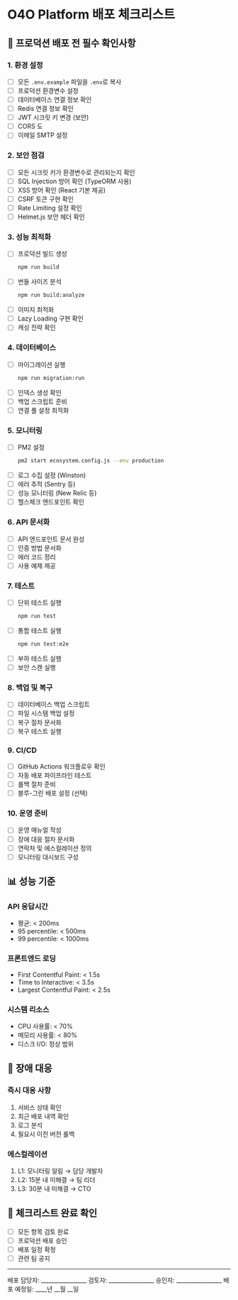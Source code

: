 # O4O Platform 배포 체크리스트

## 🚀 프로덕션 배포 전 필수 확인사항

### 1. 환경 설정
- [ ] 모든 `.env.example` 파일을 `.env`로 복사
- [ ] 프로덕션 환경변수 설정
- [ ] 데이터베이스 연결 정보 확인
- [ ] Redis 연결 정보 확인
- [ ] JWT 시크릿 키 변경 (보안)
- [ ] CORS 도
- [ ] 이메일 SMTP 설정

### 2. 보안 점검
- [ ] 모든 시크릿 키가 환경변수로 관리되는지 확인
- [ ] SQL Injection 방어 확인 (TypeORM 사용)
- [ ] XSS 방어 확인 (React 기본 제공)
- [ ] CSRF 토큰 구현 확인
- [ ] Rate Limiting 설정 확인
- [ ] Helmet.js 보안 헤더 확인

### 3. 성능 최적화
- [ ] 프로덕션 빌드 생성
  ```bash
  npm run build
  ```
- [ ] 번들 사이즈 분석
  ```bash
  npm run build:analyze
  ```
- [ ] 이미지 최적화
- [ ] Lazy Loading 구현 확인
- [ ] 캐싱 전략 확인

### 4. 데이터베이스
- [ ] 마이그레이션 실행
  ```bash
  npm run migration:run
  ```
- [ ] 인덱스 생성 확인
- [ ] 백업 스크립트 준비
- [ ] 연결 풀 설정 최적화

### 5. 모니터링
- [ ] PM2 설정
  ```bash
  pm2 start ecosystem.config.js --env production
  ```
- [ ] 로그 수집 설정 (Winston)
- [ ] 에러 추적 (Sentry 등)
- [ ] 성능 모니터링 (New Relic 등)
- [ ] 헬스체크 엔드포인트 확인

### 6. API 문서화
- [ ] API 엔드포인트 문서 완성
- [ ] 인증 방법 문서화
- [ ] 에러 코드 정리
- [ ] 사용 예제 제공

### 7. 테스트
- [ ] 단위 테스트 실행
  ```bash
  npm run test
  ```
- [ ] 통합 테스트 실행
  ```bash
  npm run test:e2e
  ```
- [ ] 부하 테스트 실행
- [ ] 보안 스캔 실행

### 8. 백업 및 복구
- [ ] 데이터베이스 백업 스크립트
- [ ] 파일 시스템 백업 설정
- [ ] 복구 절차 문서화
- [ ] 복구 테스트 실행

### 9. CI/CD
- [ ] GitHub Actions 워크플로우 확인
- [ ] 자동 배포 파이프라인 테스트
- [ ] 롤백 절차 준비
- [ ] 블루-그린 배포 설정 (선택)

### 10. 운영 준비
- [ ] 운영 매뉴얼 작성
- [ ] 장애 대응 절차 문서화
- [ ] 연락처 및 에스컬레이션 정의
- [ ] 모니터링 대시보드 구성

## 📊 성능 기준

### API 응답시간
- 평균: < 200ms
- 95 percentile: < 500ms
- 99 percentile: < 1000ms

### 프론트엔드 로딩
- First Contentful Paint: < 1.5s
- Time to Interactive: < 3.5s
- Largest Contentful Paint: < 2.5s

### 시스템 리소스
- CPU 사용률: < 70%
- 메모리 사용률: < 80%
- 디스크 I/O: 정상 범위

## 🚨 장애 대응

### 즉시 대응 사항
1. 서비스 상태 확인
2. 최근 배포 내역 확인
3. 로그 분석
4. 필요시 이전 버전 롤백

### 에스컬레이션
1. L1: 모니터링 알림 → 담당 개발자
2. L2: 15분 내 미해결 → 팀 리더
3. L3: 30분 내 미해결 → CTO

## 📝 체크리스트 완료 확인

- [ ] 모든 항목 검토 완료
- [ ] 프로덕션 배포 승인
- [ ] 배포 일정 확정
- [ ] 관련 팀 공지

---

배포 담당자: ________________
검토자: ________________
승인자: ________________
배포 예정일: ____년 __월 __일